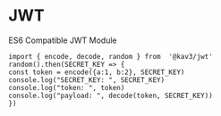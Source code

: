 # JWT
ES6 Compatible JWT Module

    import { encode, decode, random } from  '@kav3/jwt'
    random().then(SECRET_KEY => {
	const token = encode({a:1, b:2}, SECRET_KEY)
	console.log("SECRET_KEY: ", SECRET_KEY)
	console.log("token: ", token)
	console.log("payload: ", decode(token, SECRET_KEY))
	})
   

    
